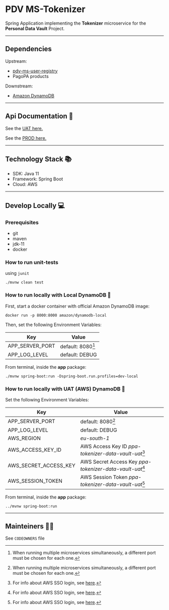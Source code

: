 # PDV MS-Tokenizer

Spring Application implementing the **Tokenizer** microservice for the **Personal Data Vault** Project.

---

## Dependencies

Upstream:
- [pdv-ms-user-registry](https://github.com/pagopa/pdv-ms-user-registry)
- PagoPA products

Downstream:
- [Amazon DynamoDB](https://aws.amazon.com/dynamodb/?nc1=h_ls)

---

## Api Documentation 📖

See the [UAT here.](https://api.uat.tokenizer.pdv.pagopa.it/docs/tokenizeruapis/openapi.json)

See the [PROD here.](https://api.tokenizer.pdv.pagopa.it/docs/tokenizerpapis/openapi.json)


---

## Technology Stack 📚

- SDK: Java 11
- Framework: Spring Boot
- Cloud: AWS

---

## Develop Locally 💻

### Prerequisites

- git
- maven
- jdk-11
- docker

### How to run unit-tests

using `junit`

```
./mvnw clean test
```

### How to run locally with Local DynamoDB 🚀

First, start a docker container with official Amazon DynamoDB image:

```
docker run -p 8000:8000 amazon/dynamodb-local
```

Then, set the following Environment Variables:

| **Key**         | **Value**                |
|-----------------|--------------------------|
| APP_SERVER_PORT | default: 8080[^app_port] |
| APP_LOG_LEVEL   | default: DEBUG           |

[^app_port]: When running multiple microservices simultaneously, a different port must be chosen for each one.

From terminal, inside the **app** package:
```
./mvnw spring-boot:run -Dspring-boot.run.profiles=dev-local
```

### How to run locally with UAT (AWS) DynamoDB 🚀

Set the following Environment Variables:

| **Key**               | **Value**                                                      |
|-----------------------|----------------------------------------------------------------|
| APP_SERVER_PORT       | default: 8080[^app_port]                                       |
| APP_LOG_LEVEL         | default: DEBUG                                                 |
| AWS_REGION            | *eu-south-1*                                                   |
| AWS_ACCESS_KEY_ID     | AWS Access Key ID *ppa-tokenizer-data-vault-uat*[^aws_sso]     |
| AWS_SECRET_ACCESS_KEY | AWS Secret Access Key *ppa-tokenizer-data-vault-uat*[^aws_sso] |
| AWS_SESSION_TOKEN     | AWS Session Token *ppa-tokenizer-data-vault-uat*[^aws_sso]     |

[^aws_sso]: For info about AWS SSO login, see [here](https://pagopa.atlassian.net/wiki/spaces/DEVOPS/pages/466846955/AWS+-+Users+groups+and+roles#Users-and-groups---DevOps-team).

From terminal, inside the **app** package:
```
../mvnw spring-boot:run
```

---

## Mainteiners 👷🏼

See `CODEOWNERS` file
